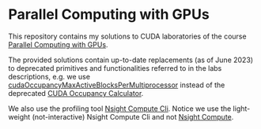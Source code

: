 # Parallel Computing with GPUs

This repository contains my solutions to CUDA laboratories of the course [Parallel Computing with GPUs](http://paulrichmond.shef.ac.uk/teaching/COM4521/).

The provided solutions contain up-to-date replacements (as of June 2023) to deprecated primitives and functionalities referred to in the labs descriptions, e.g. we use [cudaOccupancyMaxActiveBlocksPerMultiprocessor](https://docs.nvidia.com/cuda/cuda-runtime-api/group__CUDART__HIGHLEVEL.html#group__CUDART__HIGHLEVEL_1g5a5d67a3c907371559ba692195e8a38c) instead of the deprecated [CUDA Occupancy Calculator](https://docs.nvidia.com/cuda/cuda-occupancy-calculator/).

We also use the profiling tool [Nsight Compute Cli](https://docs.nvidia.com/nsight-compute/NsightComputeCli/index.html). Notice we use the light-weight (not-interactive) Nsight Compute Cli and not [Nsight Compute](https://docs.nvidia.com/nsight-compute/NsightCompute/index.html).
